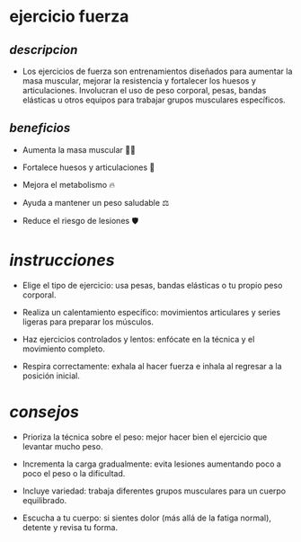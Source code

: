 #  ejercicio fuerza

## *descripcion*
* Los ejercicios de fuerza son entrenamientos diseñados para aumentar la masa muscular, mejorar la resistencia y fortalecer los huesos y articulaciones. Involucran el uso de peso corporal, pesas, bandas elásticas u otros equipos para trabajar grupos musculares específicos.

## *beneficios*
* Aumenta la masa muscular 🏋️‍♂️

* Fortalece huesos y articulaciones 🦴

* Mejora el metabolismo 🔥

* Ayuda a mantener un peso saludable ⚖️

* Reduce el riesgo de lesiones 🛡️

# *instrucciones*
* Elige el tipo de ejercicio: usa pesas, bandas elásticas o tu propio peso corporal.

* Realiza un calentamiento específico: movimientos articulares y series ligeras para preparar los músculos.

* Haz ejercicios controlados y lentos: enfócate en la técnica y el movimiento completo.

* Respira correctamente: exhala al hacer fuerza e inhala al regresar a la posición inicial.

# *consejos*
* Prioriza la técnica sobre el peso: mejor hacer bien el ejercicio que levantar mucho peso.

* Incrementa la carga gradualmente: evita lesiones aumentando poco a poco el peso o la dificultad.

* Incluye variedad: trabaja diferentes grupos musculares para un cuerpo equilibrado.

* Escucha a tu cuerpo: si sientes dolor (más allá de la fatiga normal), detente y revisa tu forma.